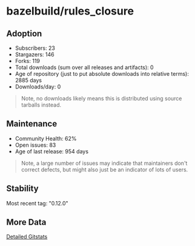 # bazelbuild/rules_closure

## Adoption

- Subscribers: 23
- Stargazers: 146
- Forks: 119
- Total downloads (sum over all releases and artifacts): 0
- Age of repository (just to put absolute downloads into relative terms): 2885 days
- Downloads/day: 0

> Note, no downloads likely means this is distributed using source tarballs instead.

## Maintenance

- Community Health: 62%
- Open issues: 83
- Age of last release: 954 days

> Note, a large number of issues may indicate that maintainers don't correct defects, but might also
> just be an indicator of lots of users.

## Stability

Most recent tag: "0.12.0"

## More Data

[Detailed Gitstats](/bazel-catalog/gitstats/bazelbuild/rules_closure)

